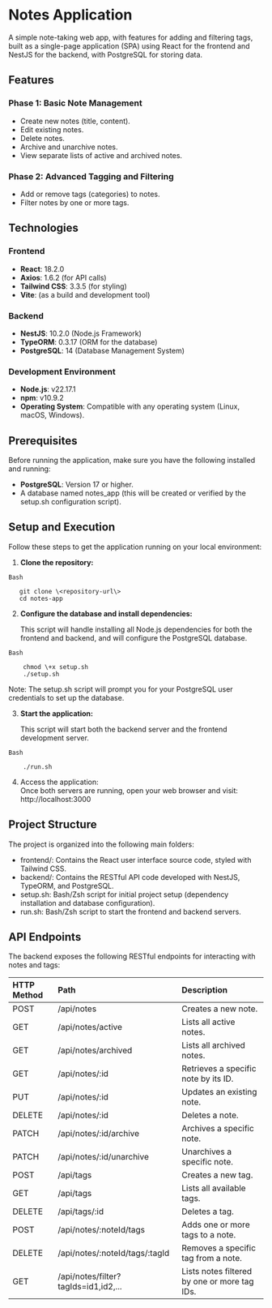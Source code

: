 # **Notes Application**

A simple note-taking web app, with features for adding and filtering tags, built as a single-page application (SPA) using React for the frontend and NestJS for the backend, with PostgreSQL for storing data.

## **Features**

### **Phase 1: Basic Note Management**

* Create new notes (title, content).  
* Edit existing notes.  
* Delete notes.  
* Archive and unarchive notes.  
* View separate lists of active and archived notes.

### **Phase 2: Advanced Tagging and Filtering**

* Add or remove tags (categories) to notes.  
* Filter notes by one or more tags.

## **Technologies**

### **Frontend**

* **React**: 18.2.0  
* **Axios**: 1.6.2 (for API calls)  
* **Tailwind CSS**: 3.3.5 (for styling)  
* **Vite**: (as a build and development tool)

### **Backend**

* **NestJS**: 10.2.0 (Node.js Framework)  
* **TypeORM**: 0.3.17 (ORM for the database)  
* **PostgreSQL**: 14 (Database Management System)

### **Development Environment**

* **Node.js**: v22.17.1  
* **npm**: v10.9.2  
* **Operating System**: Compatible with any operating system (Linux, macOS, Windows).

## **Prerequisites**

Before running the application, make sure you have the following installed and running:

* **PostgreSQL**: Version 17 or higher.  
* A database named notes\_app (this will be created or verified by the setup.sh configuration script).

## **Setup and Execution**

Follow these steps to get the application running on your local environment:

1. **Clone the repository:**

```Bash```
```
   git clone \<repository-url\>  
   cd notes-app
``` 
2. **Configure the database and install dependencies:**
   
   This script will handle installing all Node.js dependencies for both the frontend and backend, and will configure the PostgreSQL database.
   
```Bash```
```
    chmod \+x setup.sh
    ./setup.sh  
``` 
Note: The setup.sh script will prompt you for your PostgreSQL user credentials to set up the database.

3. **Start the application:**
   
   This script will start both the backend server and the frontend development server.
   
```Bash```
```
    ./run.sh
```


4. Access the application:  
   Once both servers are running, open your web browser and visit:  
   http://localhost:3000

## **Project Structure**

The project is organized into the following main folders:

* frontend/: Contains the React user interface source code, styled with Tailwind CSS.  
* backend/: Contains the RESTful API code developed with NestJS, TypeORM, and PostgreSQL.  
* setup.sh: Bash/Zsh script for initial project setup (dependency installation and database configuration).  
* run.sh: Bash/Zsh script to start the frontend and backend servers.

## **API Endpoints**

The backend exposes the following RESTful endpoints for interacting with notes and tags:

| HTTP Method | Path | Description |
| :---- | :---- | :---- |
| POST | /api/notes | Creates a new note. |
| GET | /api/notes/active | Lists all active notes. |
| GET | /api/notes/archived | Lists all archived notes. |
| GET | /api/notes/:id | Retrieves a specific note by its ID. |
| PUT | /api/notes/:id | Updates an existing note. |
| DELETE | /api/notes/:id | Deletes a note. |
| PATCH | /api/notes/:id/archive | Archives a specific note. |
| PATCH | /api/notes/:id/unarchive | Unarchives a specific note. |
| POST | /api/tags | Creates a new tag. |
| GET | /api/tags | Lists all available tags. |
| DELETE | /api/tags/:id | Deletes a tag. |
| POST | /api/notes/:noteId/tags | Adds one or more tags to a note. |
| DELETE | /api/notes/:noteId/tags/:tagId | Removes a specific tag from a note. |
| GET | /api/notes/filter?tagIds=id1,id2,... | Lists notes filtered by one or more tag IDs. |
